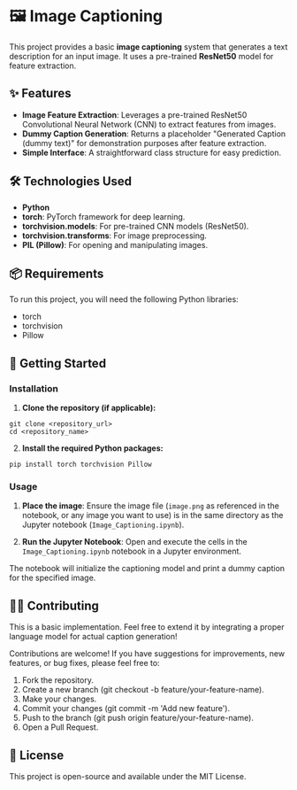 # 🖼️ Image Captioning

This project provides a basic **image captioning** system that generates a text description for an input image. It uses a pre-trained **ResNet50** model for feature extraction.

## **✨ Features**

* **Image Feature Extraction**: Leverages a pre-trained ResNet50 Convolutional Neural Network (CNN) to extract features from images.
* **Dummy Caption Generation**: Returns a placeholder "Generated Caption (dummy text)" for demonstration purposes after feature extraction.
* **Simple Interface**: A straightforward class structure for easy prediction.

## **🛠️ Technologies Used**

* **Python**
* **torch**: PyTorch framework for deep learning.
* **torchvision.models**: For pre-trained CNN models (ResNet50).
* **torchvision.transforms**: For image preprocessing.
* **PIL (Pillow)**: For opening and manipulating images.

## **📦 Requirements**

To run this project, you will need the following Python libraries:

* torch
* torchvision
* Pillow

## **🚀 Getting Started**

### **Installation**

1. **Clone the repository (if applicable):**

```
git clone <repository_url>
cd <repository_name>
```

2. **Install the required Python packages:**

```
pip install torch torchvision Pillow
```

### **Usage**

1. **Place the image**: Ensure the image file (`image.png` as referenced in the notebook, or any image you want to use) is in the same directory as the Jupyter notebook (`Image_Captioning.ipynb`).

2. **Run the Jupyter Notebook**: Open and execute the cells in the `Image_Captioning.ipynb` notebook in a Jupyter environment.

The notebook will initialize the captioning model and print a dummy caption for the specified image.

## **🧑‍💻 Contributing**

This is a basic implementation. Feel free to extend it by integrating a proper language model for actual caption generation!

Contributions are welcome! If you have suggestions for improvements, new features, or bug fixes, please feel free to:

1. Fork the repository.
2. Create a new branch (git checkout -b feature/your-feature-name).
3. Make your changes.
4. Commit your changes (git commit -m 'Add new feature').
5. Push to the branch (git push origin feature/your-feature-name).
6. Open a Pull Request.

## **📄 License**

This project is open-source and available under the MIT License.

